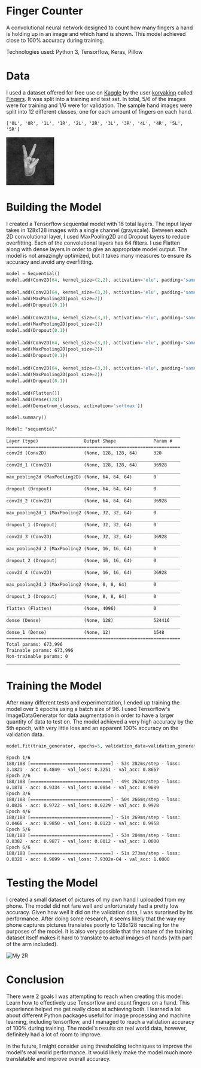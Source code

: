 # Finger Counter
A convolutional neural network designed to count how many fingers a hand is holding up in an image and which hand is shown. This model achieved close to 100% accuracy during training.

Technologies used: Python 3, Tensorflow, Keras, Pillow

# Data

I used a dataset offered for free use on [Kaggle](https://kaggle.com) by the user [koryakinp](https://www.kaggle.com/koryakinp) called [Fingers](https://www.kaggle.com/koryakinp/fingers). It was split into a training and test set. In total, 5/6 of the images were for training and 1/6 were for validation.
The sample hand images were split into 12 different classes, one for each amount of fingers on each hand.

```
['0L', '0R', '1L', '1R', '2L', '2R', '3L', '3R', '4L', '4R', '5L', '5R']
```

![2L](/fingers/test/2L/0a87396a-9e99-4794-b8d3-b3b7f64b9600_2L.png)

# Building the Model

I created a Tensorflow sequential model with 16 total layers. The input layer takes in 128x128 images with a single channel (grayscale). Between each 2D convolutional layer, I used MaxPooling2D and Dropout layers to reduce overfitting. Each of the convolutional layers has 64 filters. I use Flatten along with dense layers in order to give an appropriate model output. The model is not amazingly optimized, but it takes many measures to ensure its accuracy and avoid any overfitting.

```python
model = Sequential()
model.add(Conv2D(64, kernel_size=(2,2), activation='elu', padding='same', input_shape=(img_size, img_size, 1)))

model.add(Conv2D(64, kernel_size=(3,3), activation='elu', padding='same'))
model.add(MaxPooling2D(pool_size=2))
model.add(Dropout(0.1))

model.add(Conv2D(64, kernel_size=(3,3), activation='elu', padding='same'))
model.add(MaxPooling2D(pool_size=2))
model.add(Dropout(0.1))

model.add(Conv2D(64, kernel_size=(3,3), activation='elu', padding='same'))
model.add(MaxPooling2D(pool_size=2))
model.add(Dropout(0.1))

model.add(Conv2D(64, kernel_size=(3,3), activation='elu', padding='same'))
model.add(MaxPooling2D(pool_size=2))
model.add(Dropout(0.1))

model.add(Flatten())
model.add(Dense(128))
model.add(Dense(num_classes, activation='softmax'))
```

```python
model.summary()
```
```
Model: "sequential"
_________________________________________________________________
Layer (type)                 Output Shape              Param #   
=================================================================
conv2d (Conv2D)              (None, 128, 128, 64)      320       
_________________________________________________________________
conv2d_1 (Conv2D)            (None, 128, 128, 64)      36928     
_________________________________________________________________
max_pooling2d (MaxPooling2D) (None, 64, 64, 64)        0         
_________________________________________________________________
dropout (Dropout)            (None, 64, 64, 64)        0         
_________________________________________________________________
conv2d_2 (Conv2D)            (None, 64, 64, 64)        36928     
_________________________________________________________________
max_pooling2d_1 (MaxPooling2 (None, 32, 32, 64)        0         
_________________________________________________________________
dropout_1 (Dropout)          (None, 32, 32, 64)        0         
_________________________________________________________________
conv2d_3 (Conv2D)            (None, 32, 32, 64)        36928     
_________________________________________________________________
max_pooling2d_2 (MaxPooling2 (None, 16, 16, 64)        0         
_________________________________________________________________
dropout_2 (Dropout)          (None, 16, 16, 64)        0         
_________________________________________________________________
conv2d_4 (Conv2D)            (None, 16, 16, 64)        36928     
_________________________________________________________________
max_pooling2d_3 (MaxPooling2 (None, 8, 8, 64)          0         
_________________________________________________________________
dropout_3 (Dropout)          (None, 8, 8, 64)          0         
_________________________________________________________________
flatten (Flatten)            (None, 4096)              0         
_________________________________________________________________
dense (Dense)                (None, 128)               524416    
_________________________________________________________________
dense_1 (Dense)              (None, 12)                1548      
=================================================================
Total params: 673,996
Trainable params: 673,996
Non-trainable params: 0
_________________________________________________________________
```

# Training the Model

After many different tests and experimentation, I ended up training the model over 5 epochs using a batch size of 96. I used Tensorflow's ImageDataGenerator for data augmentation in order to have a larger quantity of data to test on. The model achieved a very high accuracy by the 5th epoch, with very little loss and an apparent 100% accuracy on the validation data.
```python
model.fit(train_generator, epochs=5, validation_data=validation_generator)
```
```
Epoch 1/6
188/188 [==============================] - 53s 282ms/step - loss: 3.1821 - acc: 0.4849 - val_loss: 0.3251 - val_acc: 0.8667
Epoch 2/6
188/188 [==============================] - 49s 262ms/step - loss: 0.1870 - acc: 0.9334 - val_loss: 0.0854 - val_acc: 0.9689
Epoch 3/6
188/188 [==============================] - 50s 266ms/step - loss: 0.0836 - acc: 0.9722 - val_loss: 0.0229 - val_acc: 0.9928
Epoch 4/6
188/188 [==============================] - 51s 269ms/step - loss: 0.0466 - acc: 0.9850 - val_loss: 0.0123 - val_acc: 0.9958
Epoch 5/6
188/188 [==============================] - 53s 284ms/step - loss: 0.0382 - acc: 0.9877 - val_loss: 0.0012 - val_acc: 1.0000
Epoch 6/6
188/188 [==============================] - 51s 273ms/step - loss: 0.0320 - acc: 0.9899 - val_loss: 7.9302e-04 - val_acc: 1.0000
```

# Testing the Model

I created a small dataset of pictures of my own hand I uploaded from my phone. The model did not fare well and unfortunately had a pretty low accuracy. Given how well it did on the validation data, I was surprised by its performance. After doing some research, it seems likely that the way my phone captures pictures translates poorly to 128x128 rescaling for the purposes of the model. It is also very possible that the nature of the training dataset itself makes it hard to translate to actual images of hands (with part of the arm included).

![My 2R](https://i.gyazo.com/ac127e53d0bcd8bc2c473fe738b233b1.png)

# Conclusion

There were 2 goals I was attempting to reach when creating this model: Learn how to effectively use Tensorflow and count fingers on a hand. This experience helped me get really close at achieving both. I learned a lot about different Python packages useful for image processing and machine learning, including tensorflow, and I managed to reach a validation accuracy of 100% during training. The model's results on real world data, however, definitely had a lot of room to improve.

In the future, I might consider using thresholding techniques to improve the model's real world performance. It would likely make the model much more translatable and improve overall accuracy.
